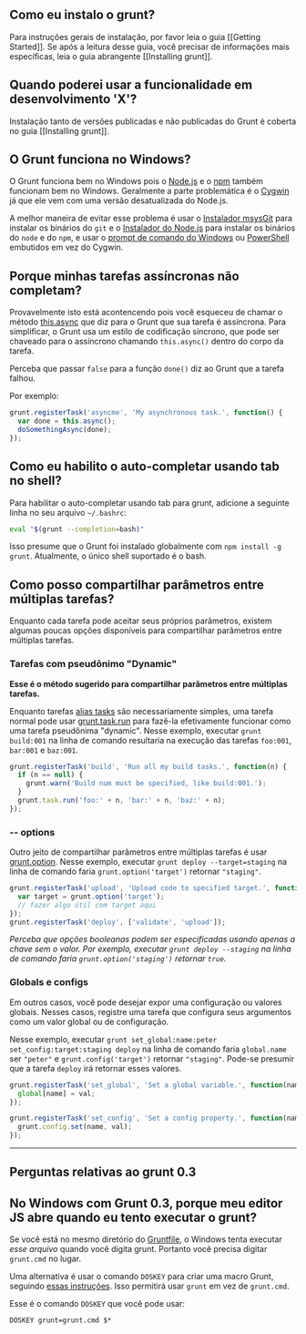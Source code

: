 ## Como eu instalo o grunt?
Para instruções gerais de instalação, por favor leia o guia [[Getting Started]]. Se após a leitura desse guia, você precisar de informações mais específicas, leia o guia abrangente [[Installing grunt]]. 

## Quando poderei usar a funcionalidade em desenvolvimento 'X'?
Instalação tanto de versões publicadas e não publicadas do Grunt é coberta no guia [[Installing grunt]].

## O Grunt funciona no Windows?
O Grunt funciona bem no Windows pois o [Node.js](http://nodejs.org/) e o [npm](http://npmjs.org/) também funcionam bem no Windows. Geralmente a parte problemática é o [Cygwin](http://www.cygwin.com/) já que ele vem com uma versão desatualizada do Node.js.

A melhor maneira de evitar esse problema é usar o [Instalador msysGit](http://msysgit.github.com/) para instalar os binários do `git` e o [Instalador do Node.js](http://nodejs.org/#download) para instalar os binários do `node` e do `npm`, e usar o [prompt de comando do Windows](http://www.cs.princeton.edu/courses/archive/spr05/cos126/cmd-prompt.html) ou [PowerShell](http://support.microsoft.com/kb/968929) embutidos em vez do Cygwin.

## Porque minhas tarefas assíncronas não completam?
Provavelmente isto está acontencendo pois você esqueceu de chamar o método [this.async](grunt.task#wiki-this-async) que diz para o Grunt que sua tarefa é assíncrona. Para simplificar, o Grunt usa um estilo de codificação síncrono, que pode ser chaveado para o assíncrono chamando `this.async()` dentro do corpo da tarefa.

Perceba que passar `false` para a função `done()` diz ao Grunt que a tarefa falhou.

Por exemplo:

```javascript
grunt.registerTask('asyncme', 'My asynchronous task.', function() {
  var done = this.async();
  doSomethingAsync(done);
});
```

## Como eu habilito o auto-completar usando tab no shell?
Para habilitar o auto-completar usando tab para grunt, adicione a seguinte linha no seu arquivo `~/.bashrc`:

```bash
eval "$(grunt --completion=bash)"
```

Isso presume que o Grunt foi instalado globalmente com `npm install -g grunt`. Atualmente, o único shell suportado é o bash.

## Como posso compartilhar parâmetros entre múltiplas tarefas?
Enquanto cada tarefa pode aceitar seus próprios parâmetros, existem algumas poucas opções disponíveis para compartilhar parâmetros entre múltiplas tarefas.

### Tarefas com pseudônimo "Dynamic"
**Esse é o método sugerido para compartilhar parâmetros entre múltiplas tarefas.**

Enquanto tarefas [alias tasks](grunt#wiki-grunt-registerTask) são necessariamente simples, uma tarefa normal pode usar [grunt.task.run](grunt.task#wiki-grunt-task-run) para fazê-la efetivamente funcionar como uma tarefa pseudônima "dynamic". Nesse exemplo, executar `grunt build:001` na linha de comando resultaria na execução das tarefas `foo:001`, `bar:001` e `baz:001`.

```javascript
grunt.registerTask('build', 'Run all my build tasks.', function(n) {
  if (n == null) {
    grunt.warn('Build num must be specified, like build:001.');
  }
  grunt.task.run('foo:' + n, 'bar:' + n, 'baz:' + n);
});
```

### -- options

Outro jeito de compartilhar parâmetros entre múltiplas tarefas é usar [grunt.option](grunt#wiki-grunt-option). Nesse exemplo, executar `grunt deploy --target=staging` na linha de comando faria `grunt.option('target')` retornar `"staging"`.

```javascript
grunt.registerTask('upload', 'Upload code to specified target.', function(n) {
  var target = grunt.option('target');
  // fazer algo útil com target aqui
});
grunt.registerTask('deploy', ['validate', 'upload']);
```

_Perceba que opções booleanas podem ser especificadas usando apenas a chave sem o valor. Por exemplo, executar `grunt deploy --staging` na linha de comando faria `grunt.option('staging')` retornar `true`._

### Globals e configs

Em outros casos, você pode desejar expor uma configuração ou valores globais. Nesses casos, registre uma tarefa que configura seus argumentos como um valor global ou de configuração.

Nesse exemplo, executar `grunt set_global:name:peter set_config:target:staging deploy` na linha de comando faria `global.name` ser `"peter"` e `grunt.config('target')` retornar `"staging"`.
Pode-se presumir que a tarefa `deploy` irá retornar esses valores.

```javascript
grunt.registerTask('set_global', 'Set a global variable.', function(name, val) {
  global[name] = val;
});

grunt.registerTask('set_config', 'Set a config property.', function(name, val) {
  grunt.config.set(name, val);
});
```


***


## Perguntas relativas ao grunt 0.3

## No Windows com Grunt 0.3, porque meu editor JS abre quando eu tento executar o grunt?
Se você está no mesmo diretório do [Gruntfile](Getting-started), o Windows tenta executar _esse arquivo_ quando você digita grunt. Portanto você precisa digitar `grunt.cmd` no lugar.

Uma alternativa é usar o comando `DOSKEY` para criar uma macro Grunt, seguindo [essas instruções](http://devblog.point2.com/2010/05/14/setup-persistent-aliases-macros-in-windows-command-prompt-cmd-exe-using-doskey/). Isso permitirá usar `grunt` em vez de `grunt.cmd`.

Esse é o comando `DOSKEY` que você pode usar:

```
DOSKEY grunt=grunt.cmd $*
```